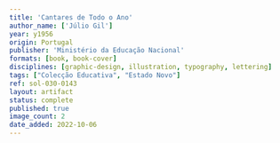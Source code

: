 ```yaml
---
title: 'Cantares de Todo o Ano'
author_name: ['Júlio Gil']
year: y1956
origin: Portugal
publisher: 'Ministério da Educação Nacional'
formats: [book, book-cover]
disciplines: [graphic-design, illustration, typography, lettering]
tags: ["Colecção Educativa", "Estado Novo"]
ref: sol-030-0143
layout: artifact
status: complete
published: true
image_count: 2
date_added: 2022-10-06
---
```

